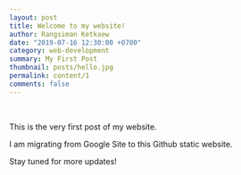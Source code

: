 ```yaml
---
layout: post
title: Welcome to my website!
author: Rangsiman Ketkaew
date: "2019-07-16 12:30:00 +0700"
category: web-development
summary: My First Post
thumbnail: posts/hello.jpg
permalink: content/1
comments: false
---
```


<br>

This is the very first post of my website.

I am migrating from Google Site to this Github static website.

Stay tuned for more updates!
